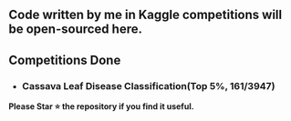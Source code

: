 ## Code written by me in Kaggle competitions will be open-sourced here.  

## Competitions Done  
- ### Cassava Leaf Disease Classification(Top 5%, 161/3947)  

**Please Star ⭐ the repository if you find it useful.**
